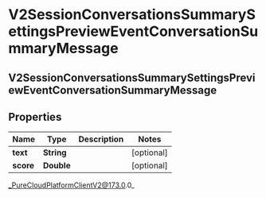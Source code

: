 # V2SessionConversationsSummarySettingsPreviewEventConversationSummaryMessage

## V2SessionConversationsSummarySettingsPreviewEventConversationSummaryMessage

## Properties

|Name | Type | Description | Notes|
|------------ | ------------- | ------------- | -------------|
| **text** | **String** |  | [optional] |
| **score** | **Double** |  | [optional] |



_PureCloudPlatformClientV2@173.0.0_
